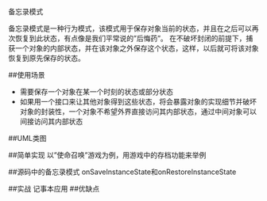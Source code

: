 备忘录模式

备忘录模式是一种行为模式，该模式用于保存对象当前的状态，并且在之后可以再次恢复到此状态，有点像是我们平常说的”后悔药”。
在不破坏封闭的前提下，捕获一个对象的内部状态，并在该对象之外保存这个状态，这样，以后就可将该对象恢复到原先保存的状态。

##使用场景
- 需要保存一个对象在某一个时刻的状态或部分状态
- 如果用一个接口来让其他对象得到这些状态，将会暴露对象的实现细节并破坏对象的封装性，一个对象不希望外界直接访问其内部状态，通过中间对象可以间接访问其内部状态

##UML类图


##简单实现
以”使命召唤”游戏为例，用游戏中的存档功能来举例

##源码中的备忘录模式
onSaveInstanceState和onRestoreInstanceState


##实战
记事本应用
##优缺点

